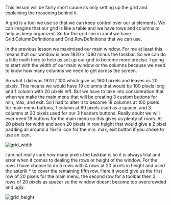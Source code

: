 This lesson will be fairly short cause its only setting up the grid and explaining the reasoning behind it.

A grid is a tool we use so that we can keep control over our ui elements. We can imagine that our grid is like a table and we have rows and columns to help us keep organized. So for the grid line in xaml we have Grid.ColumnDefinitions and Grid.RowDefinitions that we can use.

In the previous lesson we maximized our main window. For me at least this means that our window is now 1920 x 1080 minus the taskbar. So we can do a little math here to help us set up our grid to become more precise. I going to start with the width of our main window or the columns because we need to know how many columns we need to get across the screen.

So what I did was 1920 / 100 which give us 1900 pixels and leaves us 20 pixels. This means we would have 19 columns that would be 100 pixels long and 1 column with 20 pixels left. But we have to take into consideration that when we make the main menu that will be creating 3 custom buttons for min, max, and exit. So I had to alter it to become 18 columns at 100 pixels for main menu buttons, 1 column at 60 pixels used as a spacer, and 3 columns at 20 pixels used for our 3 headers buttons. Really doubt we will ever need 18 buttons for the main menu so this gives us plenty of room. At 20 pixels for width and soon 20 pixels in row height that would give a 2 pixel padding all around a 16x16 icon for the min. max, exit button if you chose to use an icon.

![grid_width](https://github.com/ravenleeblack/Illeshian-Ide/assets/76606152/2bc01221-eaa9-4d81-a4a5-88f1e7977bf2)

I am not really sure how many pixels the taskbar is so it is always trial and error when it comes to dealing the rows or height of the window. For the rows I have choose to do 5 rows with 4 rows at 20 pixels in height and used the asterik * to cover the remaining fifth row. Here it would give us the first row of 20 pixels for the main menu, the second row for a toolbar then 2 rows of 20 pixels as spacer so the window doesnt become too overcrowded and ugly.

![grid_height](https://github.com/ravenleeblack/Illeshian-Ide/assets/76606152/50730772-8ebd-4efd-ba1a-be834e331cab)



